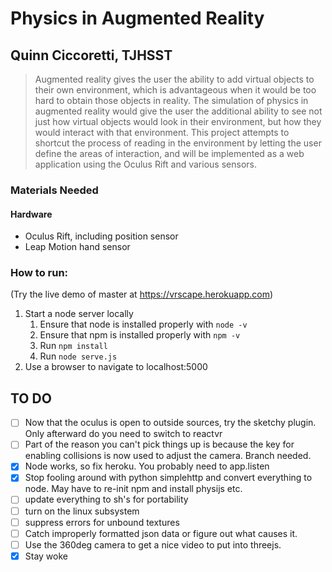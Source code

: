 # Physics in Augmented Reality
## Quinn Ciccoretti, TJHSST

> Augmented reality gives the user the ability to add virtual objects to their own environment, which is advantageous when it would be too hard to obtain those objects in reality. The simulation of physics in augmented reality would give the user the additional ability to see not just how virtual objects would look in their environment, but how they would interact with that environment. This project attempts to shortcut the process of reading in the environment by letting the user define the areas of interaction, and will be implemented as a web application using the Oculus Rift and various sensors.

### Materials Needed
#### Hardware
- Oculus Rift, including position sensor
- Leap Motion hand sensor
### How to run:
(Try the live demo of master at https://vrscape.herokuapp.com)
1. Start a node server locally
   1. Ensure that node is installed properly with `node -v`
   2. Ensure that npm is installed properly with `npm -v`
   3. Run `npm install`
   4. Run `node serve.js`
2. Use a browser to navigate to localhost:5000

## TO DO
- [ ] Now that the oculus is open to outside sources, try the sketchy 
plugin. Only afterward do you need to switch to reactvr
- [ ] Part of the reason you can't pick things up is because the key for 
enabling collisions is now used to adjust the camera. Branch needed.
- [x] Node works, so fix heroku. You probably need to app.listen
- [x] Stop fooling around with python simplehttp and convert everything to node. May have to re-init npm and install physijs etc.
- [ ] update everything to sh's for portability
- [ ] turn on the linux subsystem
- [ ] suppress errors for unbound textures
- [ ] Catch improperly formatted json data or figure out what causes it.
- [ ] Use the 360deg camera to get a nice video to put into threejs.
- [x] Stay woke